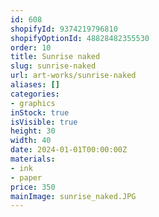 ```yaml
---
id: 608
shopifyId: 9374219796810
shopifyOptionId: 48828482355530
order: 10
title: Sunrise naked
slug: sunrise-naked
url: art-works/sunrise-naked
aliases: []
categories:
- graphics
inStock: true
isVisible: true
height: 30
width: 40
date: 2024-01-01T00:00:00Z
materials:
- ink
- paper
price: 350
mainImage: sunrise_naked.JPG
---
```

